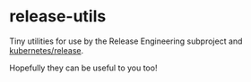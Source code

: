 # release-utils

Tiny utilities for use by the Release Engineering subproject and
[kubernetes/release](https://github.com/kubernetes/release/).

Hopefully they can be useful to you too!
